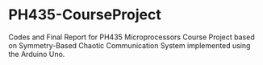 # PH435-CourseProject
Codes and Final Report for PH435 Microprocessors Course Project based on Symmetry-Based Chaotic Communication System implemented using the Arduino Uno.
